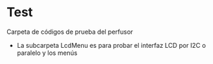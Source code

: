 # Test
Carpeta de códigos de prueba del perfusor
* La subcarpeta LcdMenu es para probar el interfaz LCD por I2C o paralelo y los menús
